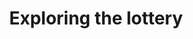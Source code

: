---
name: lottery
title: Exploring the lottery
external-url: /articles/lottery.html
image: lottery.png
summary: "The National Lottery Commission assesses all applications for funding from the lottery. Use this tool to see who has received funding, and how much"
---